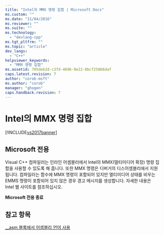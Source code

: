 ```yaml
---
title: "Intel의 MMX 명령 집합 | Microsoft Docs"
ms.custom: ""
ms.date: "11/04/2016"
ms.reviewer: ""
ms.suite: ""
ms.technology: 
  - "devlang-cpp"
ms.tgt_pltfrm: ""
ms.topic: "article"
dev_langs: 
  - "C++"
helpviewer_keywords: 
  - "MMX 명령 집합"
ms.assetid: 705deb2d-c3fd-4696-9e22-8bcf25866daf
caps.latest.revision: 7
author: "corob-msft"
ms.author: "corob"
manager: "ghogen"
caps.handback.revision: 7
---
```

# Intel의 MMX 명령 집합
[!INCLUDE[vs2017banner](../../assembler/inline/includes/vs2017banner.md)]

## Microsoft 전용  
 Visual C\+\+ 컴파일러는 인라인 어셈블러에서 Intel의 MMX\(멀티미디어 확장\) 명령 집합을 사용할 수 있도록 해 줍니다.  또한 MMX 명령은 디버거의 디스어셈블리에서 지원됩니다.  컴파일러는 함수에 MMX 명령이 포함되어 있지만 멀티미디어 상태를 비우는 EMMS 명령이 포함되어 있지 않은 경우 경고 메시지를 생성합니다.  자세한 내용은 Intel 웹 사이트를 참조하십시오.  
  
 **Microsoft 전용 종료**  
  
## 참고 항목  
 [\_\_asm 블록에서 어셈블리 언어 사용](../../assembler/inline/using-assembly-language-in-asm-blocks.md)